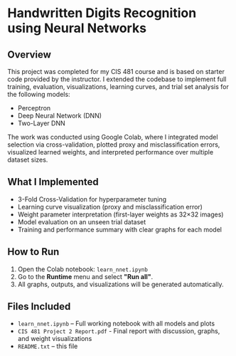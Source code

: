 # Handwritten Digits Recognition using Neural Networks

## Overview

This project was completed for my CIS 481 course and is based on starter code provided by the instructor. I extended the codebase to implement full training, evaluation, visualizations, learning curves, and trial set analysis for the following models:

- Perceptron
- Deep Neural Network (DNN)
- Two-Layer DNN

The work was conducted using Google Colab, where I integrated model selection via cross-validation, plotted proxy and misclassification errors, visualized learned weights, and interpreted performance over multiple dataset sizes.

## What I Implemented

- 3-Fold Cross-Validation for hyperparameter tuning
- Learning curve visualization (proxy and misclassification error)
- Weight parameter interpretation (first-layer weights as 32×32 images)
- Model evaluation on an unseen trial dataset
- Training and performance summary with clear graphs for each model

## How to Run

1. Open the Colab notebook: `learn_nnet.ipynb`
2. Go to the **Runtime** menu and select **"Run all"**.
3. All graphs, outputs, and visualizations will be generated automatically.

## Files Included

- `learn_nnet.ipynb` – Full working notebook with all models and plots
- `CIS 481 Project 2 Report.pdf` - Final report with discussion, graphs, and weight visualizations
- `README.txt` – this file


